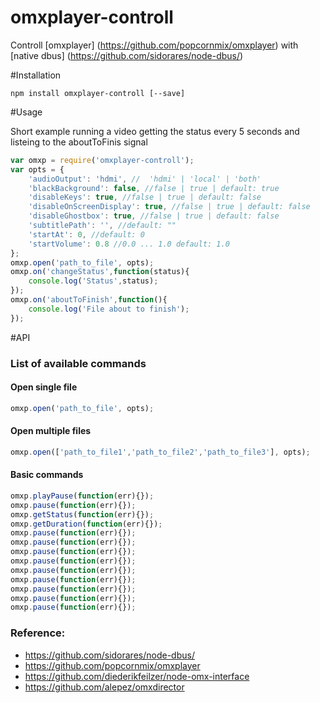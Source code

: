# omxplayer-controll

Controll [omxplayer] (https://github.com/popcornmix/omxplayer) with [native dbus] (https://github.com/sidorares/node-dbus/)


#Installation


```shell
npm install omxplayer-controll [--save]
```

#Usage


Short example running a video getting the status every 5 seconds and listeing to the aboutToFinis signal

```js
var omxp = require('omxplayer-controll');
var opts = {
    'audioOutput': 'hdmi', //  'hdmi' | 'local' | 'both'
    'blackBackground': false, //false | true | default: true
    'disableKeys': true, //false | true | default: false
    'disableOnScreenDisplay': true, //false | true | default: false
    'disableGhostbox': true, //false | true | default: false
    'subtitlePath': '', //default: ""
    'startAt': 0, //default: 0
    'startVolume': 0.8 //0.0 ... 1.0 default: 1.0
};
omxp.open('path_to_file', opts);
omxp.on('changeStatus',function(status){
    console.log('Status',status);
});
omxp.on('aboutToFinish',function(){
    console.log('File about to finish');
});
```

#API


### List of available commands
#### Open single file
```js
omxp.open('path_to_file', opts);
```
#### Open multiple files
```js
omxp.open(['path_to_file1','path_to_file2','path_to_file3'], opts);
```
#### Basic commands
```js
omxp.playPause(function(err){});
omxp.pause(function(err){});
omxp.getStatus(function(err){});
omxp.getDuration(function(err){});
omxp.pause(function(err){});
omxp.pause(function(err){});
omxp.pause(function(err){});
omxp.pause(function(err){});
omxp.pause(function(err){});
omxp.pause(function(err){});
omxp.pause(function(err){});
omxp.pause(function(err){});
omxp.pause(function(err){});
```



### Reference:
   - https://github.com/sidorares/node-dbus/
   - https://github.com/popcornmix/omxplayer
   - https://github.com/diederikfeilzer/node-omx-interface
   - https://github.com/alepez/omxdirector
